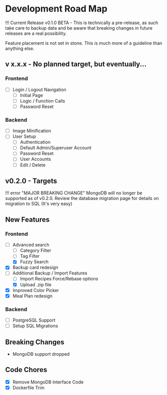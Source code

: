 # Development Road Map

!!! Current Release
    v0.1.0 BETA - This is technically a pre-release, as such take care to backup data and be aware that breaking changes in future releases are a real possibility.


Feature placement is not set in stone. This is much more of a guideline than anything else.

## v x.x.x - No planned target, but eventually...

### Frontend
- [ ] Login / Logout Navigation
    * [ ] Initial Page
    * [ ] Logic / Function Calls
    * [ ] Password Reset
### Backend
- [ ] Image Minification
- [ ] User Setup
    * [ ] Authentication
    * [ ] Default Admin/Superuser Account
    * [ ] Password Reset
    * [ ] User Accounts
    * [ ] Edit / Delete

## v0.2.0 - Targets


!!! error "MAJOR BREAKING CHANGE"
        MongoDB will no longer be supported as of v0.2.0. Review the database migration page for details on migration to SQL (It's very easy)

## New Features
### Frontend
- [ ] Advanced search
    - [ ] Category Filter
    - [ ] Tag Filter
    - [x] Fuzzy Search
- [x] Backup card redesign
- [ ] Additional Backup / Import Features
    - [ ] Import Recipes Force/Rebase options
    - [x] Upload .zip file
- [x] Improved Color Picker
- [x] Meal Plan redesign
### Backend
- [ ] PostgreSQL Support
- [ ] Setup SQL Migrations

## Breaking Changes
- MongoDB support dropped
## Code Chores
- [x] Remove MongoDB Interface Code
- [x] Dockerfile Trim
